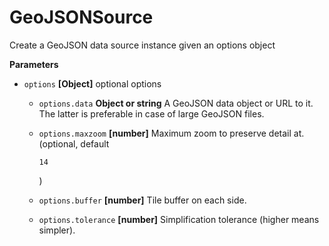 # GeoJSONSource

Create a GeoJSON data source instance given an options object


**Parameters**

-   `options` **[Object]** optional options
    -   `options.data` **Object or string** A GeoJSON data object or URL to it.
        The latter is preferable in case of large GeoJSON files.

    -   `options.maxzoom` **[number]** Maximum zoom to preserve detail at.
         (optional, default 

        `14`

        )

    -   `options.buffer` **[number]** Tile buffer on each side.

    -   `options.tolerance` **[number]** Simplification tolerance (higher means simpler).



